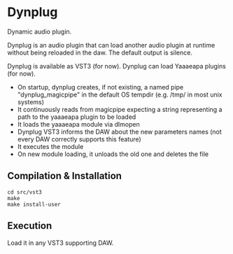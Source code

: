 # Dynplug

Dynamic audio plugin.

Dynplug is an audio plugin that can load another audio plugin at runtime without being reloaded in the daw. The default output is silence.

Dynplug is available as VST3 (for now).
Dynplug can load Yaaaeapa plugins (for now).

- On startup, dynplug creates, if not existing, a named pipe "dynplug_magicpipe" in the default OS tempdir (e.g. /tmp/ in most unix systems)
- It continuously reads from magicpipe expecting a string representing a path to the yaaaeapa plugin to be loaded
- It loads the yaaaeapa module via dlmopen
- Dynplug VST3 informs the DAW about the new parameters names (not every DAW correctly supports this feature)
- It executes the module
- On new module loading, it unloads the old one and deletes the file

## Compilation & Installation

```
cd src/vst3
make
make install-user
```

## Execution

Load it in any VST3 supporting DAW.

